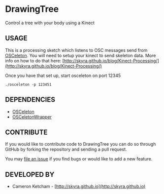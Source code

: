 DrawingTree
===========

Control a tree with your body using a Kinect

USAGE
-----

This is a processing sketch which listens to OSC messages send from
[OSCeleton](https://github.com/Sensebloom/OSCeleton). You will need to
setup your kinect to send skeleton data. More info on how to do that here:
[http://skyra.github.io/blog/Kinect-Processing/](http://skyra.github.io/blog/Kinect-Processing/)

Once you have that set up, start osceleton on port 12345

    ./osceleton -p 123451

DEPENDENCIES
------------

* [OSCeleton](https://github.com/Sensebloom/OSCeleton)
* [OSCeletonWrapper](https://github.com/cketcham/OSCeletonWrapper)

CONTRIBUTE
----------

If you would like to contribute code to DrawingTree you can do so through
GitHub by forking the repository and sending a pull request.

You may [file an issue](https://github.com/cketcham/DrawingTree/issues/new)
if you find bugs or would like to add a new feature.


DEVELOPED BY
------------

* Cameron Ketcham - [http://skyra.github.io](http://skyra.github.io)
